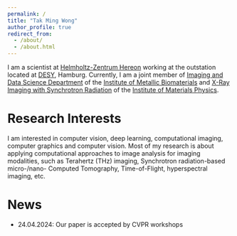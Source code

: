 ```yaml
---
permalink: /
title: "Tak Ming Wong"
author_profile: true
redirect_from: 
  - /about/
  - /about.html
---
```


I am a scientist at [Helmholtz-Zentrum Hereon](https://www.hereon.de/index.php.en) working at the outstation located at [DESY](https://www.desy.de/index_eng.html), Hamburg.
Currently, I am a joint member of [Imaging and Data Science Department](https://www.hereon.de/institutes/metallic_biomaterials/imaging_and_data_science/index.php.en) of the [Institute of Metallic Biomaterials](https://www.hereon.de/institutes/metallic_biomaterials/index.php.en) and [X-Ray Imaging with Synchrotron Radiation](https://www.hereon.de/institutes/materials_physics/team/index.php.en) of the [Institute of Materials Physics](https://www.hereon.de/institutes/materials_physics/index.php.en).

Research Interests
======
I am interested in computer vision, deep learning, computational imaging, computer graphics and computer vision.
Most of my research is about applying computational approaches to image analysis for imaging modalities, such as Terahertz (THz) imaging, Synchrotron radiation-based micro-/nano- Computed Tomography, Time-of-Flight, hyperspectral imaging, etc.

News
======
- 24.04.2024: Our paper is accepted by CVPR workshops
